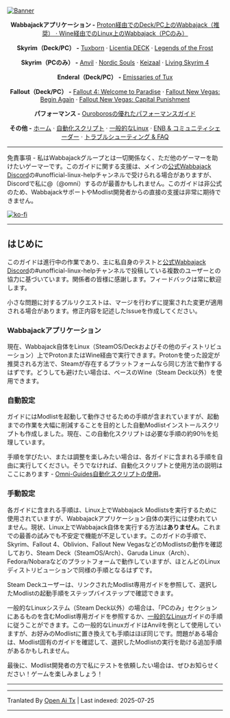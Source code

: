[![Banner](https://github.com/Omni-guides/Wabbajack-Modlist-Linux/blob/main/images/WabbajackModlistsBanner2.png)](https://github.com/Omni-guides/Wabbajack-Modlist-Linux)

<p align="center"><b>Wabbajackアプリケーション -</b>
  <a href="https://github.com/Omni-guides/Wabbajack-Modlist-Linux/wiki/Wabbajack-via-Proton">Proton経由でのDeck/PC上のWabbajack（推奨） ·
  <a href="https://github.com/Omni-guides/Wabbajack-Modlist-Linux/wiki/Wabbajack-on-Linux-via-Wine">Wine経由でのLinux上のWabbajack（PCのみ）</a>
</p>

<p align="center"><b>Skyrim（Deck/PC） -</b>
  <a href="https://github.com/Omni-guides/Wabbajack-Modlist-Linux/wiki/Skyrim:-Tuxborn">Tuxborn</a> ·
  <a href="https://github.com/Omni-guides/Wabbajack-Modlist-Linux/wiki/Skyrim:-Licentia-DECK">Licentia DECK</a> ·
  <a href="https://github.com/Omni-guides/Wabbajack-Modlist-Linux/wiki/Skyrim:-Legends-of-the-Frost">Legends of the Frost</a>
</p>

<p align="center"><b>Skyrim（PCのみ） -</b>
  <a href="https://github.com/Omni-guides/Wabbajack-Modlist-Linux/wiki/General-Linux-Guide-(Anvil)">Anvil</a> ·
  <a href="https://github.com/Omni-guides/Wabbajack-Modlist-Linux/wiki/Skyrim:-Nordic-Souls">Nordic Souls</a> ·
  <a href="https://github.com/Omni-guides/Wabbajack-Modlist-Linux/wiki/Skyrim:-Keizaal">Keizaal</a> ·
  <a href="https://github.com/Omni-guides/Wabbajack-Modlist-Linux/wiki/Skyrim:-Living-Skyrim-4">Living Skyrim 4</a>
</p>

<p align="center"><b>Enderal（Deck/PC） -</b>
  <a href="https://github.com/Omni-guides/Wabbajack-Modlist-Linux/wiki/Enderal:-Emissaries-of-Tux">Emissaries of Tux</a>
</p>

<p align="center"><b>Fallout（Deck/PC） -</b>
  <a href="https://github.com/Omni-guides/Wabbajack-Modlist-Linux/wiki/Fallout-4:-Welcome-to-Paradise">Fallout 4: Welcome to Paradise</a> ·
  <a href="https://github.com/Omni-guides/Wabbajack-Modlist-Linux/wiki/Fallout-NV:-Begin-Again">Fallout New Vegas: Begin Again</a> ·
  <a href="https://github.com/Omni-guides/Wabbajack-Modlist-Linux/wiki/Fallout-NV:-Capital-Punishment">Fallout New Vegas: Capital Punishment</a>
</p>

<p align="center"><b>パフォーマンス -</b>
<a href="https://github.com/Omni-guides/Wabbajack-Modlist-Linux/wiki/Performance-Guide">Ouroborosの優れたパフォーマンスガイド</a>
</p>


<p align="center"><b>その他 -</b>
  <a href="https://github.com/Omni-guides/Wabbajack-Modlist-Linux/wiki">ホーム</a> ·
  <a href="https://github.com/Omni-guides/Wabbajack-Modlist-Linux/wiki/Using-the-omni%E2%80%90guides.sh-Automation-Script">自動化スクリプト</a> ·
  <a href="https://github.com/Omni-guides/Wabbajack-Modlist-Linux/wiki/General-Linux-Guide-(Anvil)">一般的なLinux</a> ·
  <a href="https://github.com/Omni-guides/Wabbajack-Modlist-Linux/wiki/ENB,-Reshade-and-Community-Shaders">ENB & コミュニティシェーダー</a> ·
  <a href="https://github.com/Omni-guides/Wabbajack-Modlist-Linux/wiki/Troubleshooting-and-FAQ">トラブルシューティング & FAQ</a> 
</p>

---

免責事項 - 私はWabbajackグループとは一切関係なく、ただ他のゲーマーを助けたいゲーマーです。このガイドに関する支援は、メインの[公式Wabbajack Discord](https://discord.gg/wabbajack)の#unofficial-linux-helpチャンネルで受けられる場合がありますが、Discordで私に@（@omni）するのが最善かもしれません。このガイドは非公式のため、WabbajackサポートやModlist開発者からの直接の支援は非常に期待できません。

[![ko-fi](https://ko-fi.com/img/githubbutton_sm.svg)](https://ko-fi.com/D1D8H8WBD)

***

## はじめに

このガイドは進行中の作業であり、主に私自身のテストと[公式Wabbajack Discord](https://discord.gg/wabbajack)の#unofficial-linux-helpチャンネルで投稿している複数のユーザーとの協力に基づいています。関係者の皆様に感謝します。フィードバックは常に歓迎します。

小さな問題に対するプルリクエストは、マージを行わずに提案された変更が適用される場合があります。修正内容を記述したIssueを作成してください。

### Wabbajackアプリケーション

現在、Wabbajack自体をLinux（SteamOS/Deckおよびその他のディストリビューション）上でProtonまたはWine経由で実行できます。Protonを使った設定が推奨される方法で、Steamが存在するプラットフォームなら同じ方法で動作するはずです。どうしても避けたい場合は、ベースのWine（Steam Deck以外）を使用できます。

### 自動設定

ガイドにはModlistを起動して動作させるための手順が含まれていますが、起動までの作業を大幅に削減することを目的とした自動Modlistインストールスクリプトも作成しました。現在、この自動化スクリプトは必要な手順の約90％を処理しています。

手順を学びたい、または調整を楽しみたい場合は、各ガイドに含まれる手順を自由に実行してください。そうでなければ、自動化スクリプトと使用方法の説明はここにあります - [Omni-Guides自動化スクリプトの使用](https://github.com/Omni-guides/Wabbajack-Modlist-Linux/wiki/Using-the-omni%E2%80%90guides.sh-Automation-Script)。

### 手動設定
各ガイドに含まれる手順は、Linux上でWabbajack Modlistsを実行するために使用されていますが、Wabbajackアプリケーション自体の実行には使われていません。現状、Linux上でWabbajack自体を実行する方法は**ありません**。これまでの最善の試みでも不安定で機能が不足しています。このガイドの手順で、Skyrim、Fallout 4、Oblivion、Fallout New VegasなどのModlistsの動作を確認しており、Steam Deck（SteamOS/Arch）、Garuda Linux（Arch）、Fedora/Nobaraなどのプラットフォームで動作していますが、ほとんどのLinuxディストリビューションで同様の手順となるはずです。

Steam Deckユーザーは、リンクされたModlist専用ガイドを参照して、選択したModlistの起動手順をステップバイステップで確認できます。

一般的なLinuxシステム（Steam Deck以外）の場合は、「PCのみ」セクションにあるものを含むModlist専用ガイドを参照するか、[一般的なLinux](https://github.com/Omni-guides/Wabbajack-Modlist-Linux/wiki/General-Linux-Guide-(Anvil))ガイドの手順に従うことができます。この一般的なLinuxガイドはAnvilを例として使用していますが、お好みのModlistに置き換えても手順はほぼ同じです。問題がある場合は、Modlist固有のガイドを確認して、選択したModlistの実行を助ける追加手順があるかもしれません。

最後に、Modlist開発者の方で私にテストを依頼したい場合は、ぜひお知らせください！ゲームを楽しみましょう！

***


---

Tranlated By [Open Ai Tx](https://github.com/OpenAiTx/OpenAiTx) | Last indexed: 2025-07-25

---